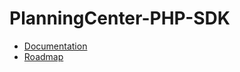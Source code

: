 # PlanningCenter-PHP-SDK

- [Documentation](https://pco.oss.encoredigitalgroup.com/welcome.html)
- [Roadmap](https://github.com/orgs/EncoreDigitalGroup/projects/2)
